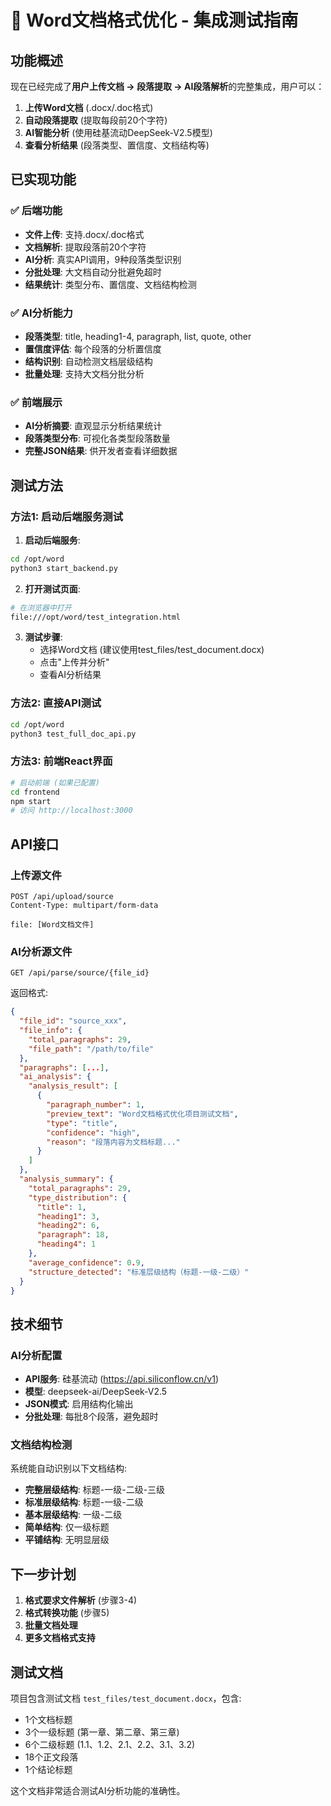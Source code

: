 # 🚀 Word文档格式优化 - 集成测试指南

## 功能概述

现在已经完成了**用户上传文档 → 段落提取 → AI段落解析**的完整集成，用户可以：

1. **上传Word文档** (.docx/.doc格式)
2. **自动段落提取** (提取每段前20个字符)
3. **AI智能分析** (使用硅基流动DeepSeek-V2.5模型)
4. **查看分析结果** (段落类型、置信度、文档结构等)

## 已实现功能

### ✅ 后端功能
- **文件上传**: 支持.docx/.doc格式
- **文档解析**: 提取段落前20个字符
- **AI分析**: 真实API调用，9种段落类型识别
- **分批处理**: 大文档自动分批避免超时
- **结果统计**: 类型分布、置信度、文档结构检测

### ✅ AI分析能力
- **段落类型**: title, heading1-4, paragraph, list, quote, other
- **置信度评估**: 每个段落的分析置信度
- **结构识别**: 自动检测文档层级结构
- **批量处理**: 支持大文档分批分析

### ✅ 前端展示
- **AI分析摘要**: 直观显示分析结果统计
- **段落类型分布**: 可视化各类型段落数量
- **完整JSON结果**: 供开发者查看详细数据

## 测试方法

### 方法1: 启动后端服务测试

1. **启动后端服务**:
```bash
cd /opt/word
python3 start_backend.py
```

2. **打开测试页面**:
```bash
# 在浏览器中打开
file:///opt/word/test_integration.html
```

3. **测试步骤**:
   - 选择Word文档 (建议使用test_files/test_document.docx)
   - 点击"上传并分析"
   - 查看AI分析结果

### 方法2: 直接API测试

```bash
cd /opt/word
python3 test_full_doc_api.py
```

### 方法3: 前端React界面

```bash
# 启动前端 (如果已配置)
cd frontend
npm start
# 访问 http://localhost:3000
```

## API接口

### 上传源文件
```http
POST /api/upload/source
Content-Type: multipart/form-data

file: [Word文档文件]
```

### AI分析源文件
```http
GET /api/parse/source/{file_id}
```

返回格式:
```json
{
  "file_id": "source_xxx",
  "file_info": {
    "total_paragraphs": 29,
    "file_path": "/path/to/file"
  },
  "paragraphs": [...],
  "ai_analysis": {
    "analysis_result": [
      {
        "paragraph_number": 1,
        "preview_text": "Word文档格式优化项目测试文档",
        "type": "title",
        "confidence": "high",
        "reason": "段落内容为文档标题..."
      }
    ]
  },
  "analysis_summary": {
    "total_paragraphs": 29,
    "type_distribution": {
      "title": 1,
      "heading1": 3,
      "heading2": 6,
      "paragraph": 18,
      "heading4": 1
    },
    "average_confidence": 0.9,
    "structure_detected": "标准层级结构（标题-一级-二级）"
  }
}
```

## 技术细节

### AI分析配置
- **API服务**: 硅基流动 (https://api.siliconflow.cn/v1)
- **模型**: deepseek-ai/DeepSeek-V2.5
- **JSON模式**: 启用结构化输出
- **分批处理**: 每批8个段落，避免超时

### 文档结构检测
系统能自动识别以下文档结构:
- **完整层级结构**: 标题-一级-二级-三级
- **标准层级结构**: 标题-一级-二级
- **基本层级结构**: 一级-二级
- **简单结构**: 仅一级标题
- **平铺结构**: 无明显层级

## 下一步计划

1. **格式要求文件解析** (步骤3-4)
2. **格式转换功能** (步骤5)
3. **批量文档处理**
4. **更多文档格式支持**

## 测试文档

项目包含测试文档 `test_files/test_document.docx`，包含:
- 1个文档标题
- 3个一级标题 (第一章、第二章、第三章)
- 6个二级标题 (1.1、1.2、2.1、2.2、3.1、3.2)
- 18个正文段落
- 1个结论标题

这个文档非常适合测试AI分析功能的准确性。